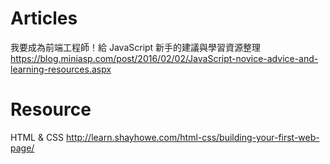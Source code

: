 # Articles
我要成為前端工程師！給 JavaScript 新手的建議與學習資源整理
https://blog.miniasp.com/post/2016/02/02/JavaScript-novice-advice-and-learning-resources.aspx

# Resource
HTML & CSS
http://learn.shayhowe.com/html-css/building-your-first-web-page/
